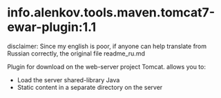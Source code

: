 info.alenkov.tools.maven.tomcat7-ewar-plugin:1.1
============================================

disclaimer: Since my english is poor, if anyone can help translate from Russian correctly, the original file readme_ru.md

Plugin for download on the web-server project Tomcat.
allows you to:
* Load the server shared-library Java
* Static content in a separate directory on the server
